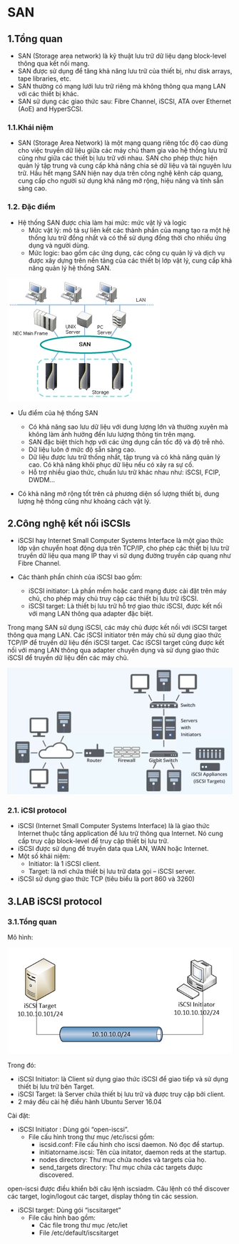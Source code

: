 # SAN

## 1.Tổng quan

- SAN (Storage area network) là kỹ thuật lưu trữ dữ liệu dạng block-level thông qua kết nối mạng.
- SAN được sử dụng để tăng khả năng lưu trữ của thiết bị, như disk arrays, tape libraries, etc.
- SAN thường có mạng lưới lưu trữ riêng mà không thông qua mạng LAN với các thiết bị khác.
- SAN sử dụng các giao thức sau: Fibre Channel, iSCSI, ATA over Ethernet (AoE) and HyperSCSI.

### 1.1.Khái niệm 

- SAN (Storage Area Network) là một mạng quang riêng tốc độ cao dùng cho việc truyền dữ liệu giữa các máy chủ tham gia vào hệ thống lưu trữ cũng như giữa các thiết bị lưu trữ với nhau. SAN cho phép thực hiện quản lý tập trung và cung cấp khả năng chia sẻ dữ liệu và tài nguyên lưu trữ. Hầu hết mạng SAN hiện nay dựa trên công nghệ kênh cáp quang, cung cấp cho người sử dụng khả năng mở rộng, hiệu năng và tính sẵn sàng cao.

### 1.2. Đặc điểm

- Hệ thống SAN được chia làm hai mức: mức vật lý và logic
   - Mức vật lý: mô tả sự liên kết các thành phần của mạng tạo ra một hệ thống lưu trữ đồng nhất và có thể sử dụng đồng thời cho nhiều ứng dụng và người dùng.
   - Mức logic: bao gồm các ứng dụng, các công cụ quản lý và dịch vụ được xây dựng trên nền tảng của các thiết bị lớp vật lý, cung cấp khả năng quản lý hệ thống SAN.

<img src="Picture/san11111.webp" />

- Ưu điểm của hệ thống SAN

   - Có khả năng sao lưu dữ liệu với dung lượng lớn và thường xuyên mà không làm ảnh hưởng đến lưu lượng thông tin trên mạng.
   - SAN đặc biệt thích hợp với các ứng dụng cần tốc độ và độ trễ nhỏ.
   - Dữ liệu luôn ở mức độ sẵn sàng cao.
   - Dữ liệu được lưu trữ thống nhất, tập trung và có khả năng quản lý cao. Có khả năng khôi phục dữ liệu nếu có xảy ra sự cố.
   - Hỗ trợ nhiều giao thức, chuẩn lưu trữ khác nhau như: iSCSI, FCIP, DWDM...

- Có khả năng mở rộng tốt trên cả phương diện số lượng thiết bị, dung lượng hệ thống cũng như khoảng cách vật lý.

## 2.Công nghệ kết nối iSCSIs

- iSCSI hay Internet Small Computer Systems Interface là một giao thức lớp vận chuyển hoạt động dựa trên TCP/IP, cho phép các thiết bị lưu trữ truyền dữ liệu qua mạng IP thay vì sử dụng đường truyền cáp quang như Fibre Channel.

- Các thành phần chính của iSCSI bao gồm:

   - iSCSI initiator: Là phần mềm hoặc card mạng được cài đặt trên máy chủ, cho phép máy chủ truy cập các thiết bị lưu trữ iSCSI.
   - iSCSI target: Là thiết bị lưu trữ hỗ trợ giao thức iSCSI, được kết nối với mạng LAN thông qua adapter đặc biệt.

Trong mạng SAN sử dụng iSCSI, các máy chủ được kết nối với iSCSI target thông qua mạng LAN. Các iSCSI initiator trên máy chủ sử dụng giao thức TCP/IP để truyền dữ liệu đến iSCSI target. Các iSCSI target cũng được kết nối với mạng LAN thông qua adapter chuyên dụng và sử dụng giao thức iSCSI để truyền dữ liệu đến các máy chủ.

<img src="Picture/san2.jpg" />

### 2.1. iCSI protocol

- iSCSI (Internet Small Computer Systems Interface) là là giao thức Internet thuộc tầng application để lưu trữ thông qua Internet. Nó cung cấp truy cập block-level để truy cập thiết bị lưu trữ.
- iSCSI được sử dụng để truyền data qua LAN, WAN hoặc Internet.
- Một số khái niệm:
   - Initiator: là 1 iSCSI client.
   - Target: là nơi chứa thiết bị lưu trữ data gọi – iSCSI server.
- iSCSI sử dụng giao thức TCP (tiêu biểu là port 860 và 3260)

## 3.LAB iSCSI protocol

### 3.1.Tổng quan

Mô hình:

<img src="Picture/SAN.png" />

Trong đó:

   - iSCSI Initiator: là Client sử dụng giao thức iSCSI để giao tiếp và sử dụng thiết bị lưu trữ bên Target.
   - iSCSI Target: là Server chứa thiết bị lưu trữ và được truy cập bởi client.
   - 2 máy đều cài hệ điều hành Ubuntu Server 16.04

Cài đặt:

   - iSCSI Initiator : Dùng gói “open-iscsi”.
       - File cấu hình trong thư mục /etc/iscsi gồm:
           - iscsid.conf: File cấu hình cho iscsi daemon. Nó đọc để startup.
           - initiatorname.iscsi: Tên của initator, daemon reds at the startup.
           - nodes directory: Thư mục chứa nodes và targets của họ.
           - send_targets directory: Thư mục chứa các targets được discovered.

open-iscsi được điều khiển bởi câu lệnh iscsiadm. Câu lệnh có thể discover các target, login/logout các target, display thông tin các session.

   - iSCSI target: Dùng gói “iscsitarget”
       - File cấu hình bao gồm:
           - Các file trong thư mục /etc/iet
           - File /etc/default/iscsitarget

